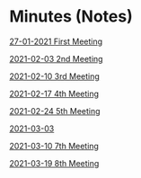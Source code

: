 # Minutes (Notes)

[27-01-2021 First Meeting](Minutes%20(Notes)%20a50e0c0a51db4615a1bcfb845eddb25a/27-01-2021%20First%20Meeting%203521934853d7460bb1a163fd66385226.md)

[2021-02-03 2nd Meeting](Minutes%20(Notes)%20a50e0c0a51db4615a1bcfb845eddb25a/2021-02-03%202nd%20Meeting%20301bd3a1c956413e8e27bc05dcb5c3a3.md)

[2021-02-10 3rd Meeting](Minutes%20(Notes)%20a50e0c0a51db4615a1bcfb845eddb25a/2021-02-10%203rd%20Meeting%20470d09913f0648c9b44073b7e5c528d2.md)

[2021-02-17 4th Meeting](Minutes%20(Notes)%20a50e0c0a51db4615a1bcfb845eddb25a/2021-02-17%204th%20Meeting%20243a4ed7ad3f4231b43cbc5f4abb7425.md)

[2021-02-24 5th Meeting](Minutes%20(Notes)%20a50e0c0a51db4615a1bcfb845eddb25a/2021-02-24%205th%20Meeting%205895420d4055420983ff725068c49415.md)

[2021-03-03](Minutes%20(Notes)%20a50e0c0a51db4615a1bcfb845eddb25a/2021-03-03%2071589763f07a4dedb08d2797fdd359a0.md)

[2021-03-10 7th Meeting](Minutes%20(Notes)%20a50e0c0a51db4615a1bcfb845eddb25a/2021-03-10%207th%20Meeting%209bfd163e46824b20a58f689c4e788e34.md)

[2021-03-19 8th Meeting](Minutes%20(Notes)%20a50e0c0a51db4615a1bcfb845eddb25a/2021-03-19%208th%20Meeting%206c77e49611284d408d93d0d37267471b.md)